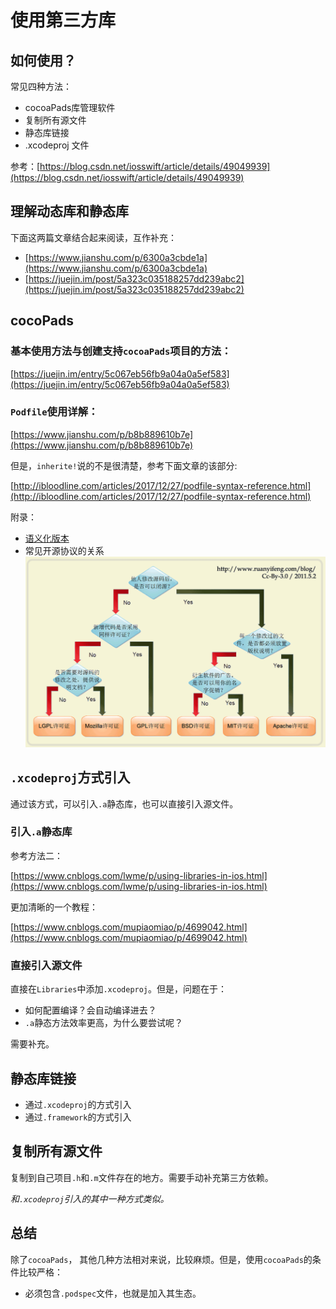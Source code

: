 # 使用第三方库

## 如何使用？

常见四种方法：

- cocoaPads库管理软件
- 复制所有源文件
- 静态库链接
- .xcodeproj 文件

参考：[https://blog.csdn.net/iosswift/article/details/49049939](https://blog.csdn.net/iosswift/article/details/49049939)

## 理解动态库和静态库

下面这两篇文章结合起来阅读，互作补充：

- [https://www.jianshu.com/p/6300a3cbde1a](https://www.jianshu.com/p/6300a3cbde1a)
- [https://juejin.im/post/5a323c035188257dd239abc2](https://juejin.im/post/5a323c035188257dd239abc2)

## cocoPads

### 基本使用方法与创建支持`cocoaPads`项目的方法：

[https://juejin.im/entry/5c067eb56fb9a04a0a5ef583](https://juejin.im/entry/5c067eb56fb9a04a0a5ef583)

### `Podfile`使用详解：

[https://www.jianshu.com/p/b8b889610b7e](https://www.jianshu.com/p/b8b889610b7e)

但是，`inherite!`说的不是很清楚，参考下面文章的该部分:

[http://ibloodline.com/articles/2017/12/27/podfile-syntax-reference.html](http://ibloodline.com/articles/2017/12/27/podfile-syntax-reference.html)

附录：

- [语义化版本](https://semver.org/lang/zh-CN/)
- 常见开源协议的关系
![图片](./img/开源协议.jpg)

## `.xcodeproj`方式引入

通过该方式，可以引入`.a`静态库，也可以直接引入源文件。

### 引入`.a`静态库

参考方法二：

[https://www.cnblogs.com/lwme/p/using-libraries-in-ios.html](https://www.cnblogs.com/lwme/p/using-libraries-in-ios.html)

更加清晰的一个教程：

[https://www.cnblogs.com/mupiaomiao/p/4699042.html](https://www.cnblogs.com/mupiaomiao/p/4699042.html)

### 直接引入源文件

直接在`Libraries`中添加`.xcodeproj`。但是，问题在于：

- 如何配置编译？会自动编译进去？
- `.a`静态方法效率更高，为什么要尝试呢？

需要补充。

## 静态库链接

- 通过`.xcodeproj`的方式引入
- 通过`.framework`的方式引入

## 复制所有源文件

复制到自己项目`.h`和`.m`文件存在的地方。需要手动补充第三方依赖。

*和`.xcodeproj`引入的其中一种方式类似。*

## 总结

除了`cocoaPads`， 其他几种方法相对来说，比较麻烦。但是，使用`cocoaPads`的条件比较严格：

- 必须包含`.podspec`文件，也就是加入其生态。

